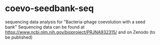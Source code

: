 # coevo-seedbank-seq
sequencing data analysis for "Bacteria-phage coevolution with a seed bank"
Sequencing data can be found at https://www.ncbi.nlm.nih.gov/bioproject/PRJNA932315/ and on Zenodo (to be published)
